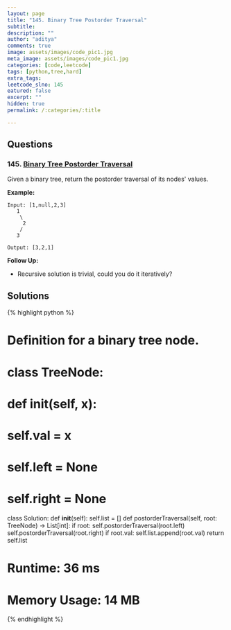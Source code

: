 ```yaml
---
layout: page
title: "145. Binary Tree Postorder Traversal"
subtitle: 
description: ""
author: "aditya"
comments: true
image: assets/images/code_pic1.jpg
meta_image: assets/images/code_pic1.jpg
categories: [code,leetcode]
tags: [python,tree,hard]
extra_tags: 
leetcode_slno: 145
eatured: false
excerpt: ""
hidden: true
permalink: /:categories/:title

---
```


## Questions

### 145. [Binary Tree Postorder Traversal](https://leetcode.com/problems/binary-tree-postorder-traversal/)

Given a binary tree, return the postorder traversal of its nodes' values.

**Example:**

```
Input: [1,null,2,3]
   1
    \
     2
    /
   3

Output: [3,2,1]
```

**Follow Up:**

-  Recursive solution is trivial, could you do it iteratively?

## Solutions

{% highlight python %}

# Definition for a binary tree node.
# class TreeNode:
#     def __init__(self, x):
#         self.val = x
#         self.left = None
#         self.right = None

class Solution:
    def __init__(self):
        self.list = []
    def postorderTraversal(self, root: TreeNode) -> List[int]:
        if root:
            self.postorderTraversal(root.left)
            self.postorderTraversal(root.right)
            if root.val:
                self.list.append(root.val)
        return self.list

# Runtime: 36 ms
# Memory Usage: 14 MB

{% endhighlight %}